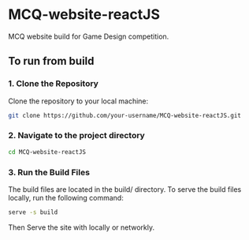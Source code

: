 # MCQ-website-reactJS

MCQ website build for Game Design competition.

## To run from build 

### 1. Clone the Repository

Clone the repository to your local machine:

```bash
git clone https://github.com/your-username/MCQ-website-reactJS.git
 ```


### 2. Navigate to the project directory

```bash
cd MCQ-website-reactJS
```

### 3. Run the Build Files

The build files are located in the build/ directory. To serve the build files locally, run the following command:

```bash
serve -s build
 ```

Then Serve the site with locally or networkly.
